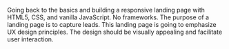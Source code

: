 Going back to the basics and building a responsive landing page with HTML5, CSS, 
and vanilla JavaScript. No frameworks. The purpose of a landing page is to 
capture leads. This landing page is going to emphasize UX design principles.
The design should be visually appealing and facilitate user interaction. 
